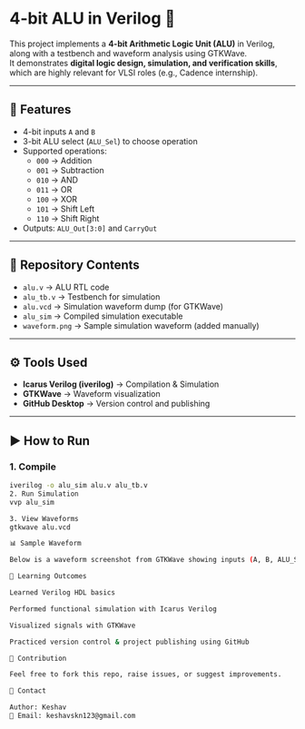 # 4-bit ALU in Verilog 🚀

This project implements a **4-bit Arithmetic Logic Unit (ALU)** in Verilog, along with a testbench and waveform analysis using GTKWave.  
It demonstrates **digital logic design, simulation, and verification skills**, which are highly relevant for VLSI roles (e.g., Cadence internship).

---

## 📝 Features
- 4-bit inputs `A` and `B`
- 3-bit ALU select (`ALU_Sel`) to choose operation
- Supported operations:
  - `000` → Addition  
  - `001` → Subtraction  
  - `010` → AND  
  - `011` → OR  
  - `100` → XOR  
  - `101` → Shift Left  
  - `110` → Shift Right  
- Outputs: `ALU_Out[3:0]` and `CarryOut`

---

## 📂 Repository Contents
- `alu.v` → ALU RTL code  
- `alu_tb.v` → Testbench for simulation  
- `alu.vcd` → Simulation waveform dump (for GTKWave)  
- `alu_sim` → Compiled simulation executable  
- `waveform.png` → Sample simulation waveform (added manually)  

---

## ⚙️ Tools Used
- **Icarus Verilog (iverilog)** → Compilation & Simulation  
- **GTKWave** → Waveform visualization  
- **GitHub Desktop** → Version control and publishing  

---

## ▶️ How to Run

### 1. Compile
```bash
iverilog -o alu_sim alu.v alu_tb.v
2. Run Simulation
vvp alu_sim

3. View Waveforms
gtkwave alu.vcd

📊 Sample Waveform

Below is a waveform screenshot from GTKWave showing inputs (A, B, ALU_Sel) and outputs (ALU_Out, CarryOut):

🎯 Learning Outcomes

Learned Verilog HDL basics

Performed functional simulation with Icarus Verilog

Visualized signals with GTKWave

Practiced version control & project publishing using GitHub

🤝 Contribution

Feel free to fork this repo, raise issues, or suggest improvements.

📧 Contact

Author: Keshav
📩 Email: keshavskn123@gmail.com
